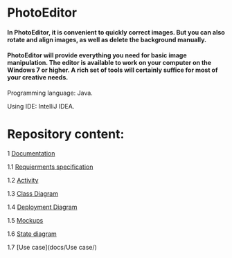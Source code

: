 # PhotoEditor

 #### In PhotoEditor, it is convenient to quickly correct images. But you can also rotate and align images, as well as delete the background manually.
  
 #### PhotoEditor will provide everything you need for basic image manipulation. The editor is available to work on your computer on the Windows 7 or higher. A rich set of tools will certainly suffice for most of your creative needs.
  
Programming language: Java.

Using IDE: IntelliJ IDEA.
# Repository content:
 1 [Documentation](docs)  
 
 1.1 [Requierments specification](docs/SRS.md)  
 
 1.2 [Activity](docs/Activity/)
 
 1.3 [Class Diagram](https://github.com/B1nvoker/-photo_editor/tree/master/docs/Class%20Diagram)
 
 1.4 [Deployment Diagram](https://github.com/B1nvoker/-photo_editor/tree/master/docs/Deployment%20Diagram)
 
 1.5 [Mockups](docs/Mockups/)
 
 1.6 [State diagram](https://github.com/B1nvoker/-photo_editor/tree/master/docs/State%20diagram)
 
 1.7 [Use case](docs/Use case/)

